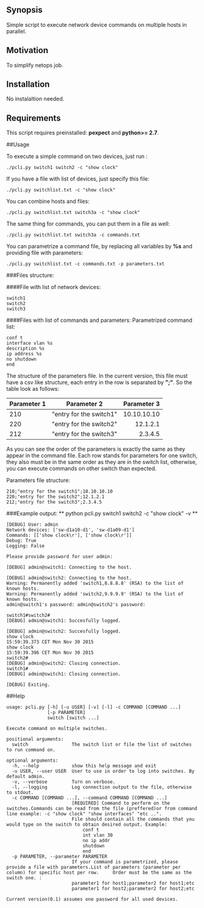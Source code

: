 ## Synopsis

Simple script to execute network device commands on multiple hosts in parallel.

## Motivation

To simplify netops job. 

## Installation

No instalaltion needed. 

## Requirements

This script requires preinstalled: **pexpect** and **python>= 2.7**.

##Usage

To execute a simple command on two devices, just run :
```
./pcli.py switch1 switch2 -c "show clock"
```

If you have a file with list of devices, just specify this file: 
```
./pcli.py switchlist.txt -c "show clock"
```
You can combine hosts and files:
```
./pcli.py switchlist.txt switch3a -c "show clock"
```
The same thing for commands, you can put them in a file as well:
```
./pcli.py switchlist.txt switch3a -c commands.txt
```
You can parametrize a command file, by replacing all variables by **%s** and providing file with parameters: 
```
./pcli.py switchlist.txt -c commands.txt -p parameters.txt
```
###Files structure:

####File with list of network devices: 
```
switch1
switch2
switch3
```
####Files with list of commands and parameters:
Parametrized command list:

```
conf t
interface vlan %s
description %s
ip address %s 
no shutdown
end
```

The structure of the parameters file. In the current version, this file must have a csv like structure, each entry in the row is separated by **";"**. So the table look as follows:

|Parameter 1|   Parameter 2    | Parameter 3  |
| ---- |:-------------:| -----:|
|210   |"entry for the switch1"   |10.10.10.10 |
|220   |"entry for the switch2"   |12.1.2.1    |
|212   |"entry for the switch3"   |2.3.4.5     |

As you can see the order of the parameters is exactly the same as they appear in the command file. Each row stands for parameters for one switch, they also must be in the same order as they are in the switch list, otherwise, you can execute commands on other switch than expected.

Parameters file structure:
```
210;"entry for the switch1";10.10.10.10
220;"entry for the switch2";12.1.2.1
212;"entry for the switch3";2.3.4.5
```
###Example output:
** python pcli.py switch1 switch2 -c "show clock"  -v **

```
[DEBUG] User: admin
Network devices: ['sw-d1a10-d1', 'sw-d1a09-d1']
Commands: [['show clock\r'], ['show clock\r']]
Debug: True
Logging: False

Please provide password for user admin:

[DEBUG] admin@switch1: Connecting to the host.

[DEBUG] admin@switch2: Connecting to the host.
Warning: Permanently added 'switch1,8.8.8.8' (RSA) to the list of known hosts.
Warning: Permanently added 'switch2,9.9.9.9' (RSA) to the list of known hosts.
admin@switch1's password: admin@switch2's password: 

switch1#switch2#
[DEBUG] admin@switch1: Succesfully logged.

[DEBUG] admin@switch2: Succesfully logged.
show clock
15:59:39.373 CET Mon Nov 30 2015
show clock
15:59:39.396 CET Mon Nov 30 2015
switch2#
[DEBUG] admin@switch2: Closing connection.
switch1#
[DEBUG] admin@switch1: Closing connection.

[DEBUG] Exiting.
```
##Help

```
usage: pcli.py [-h] [-u USER] [-v] [-l] -c COMMAND [COMMAND ...]
               [-p PARAMETER]
               switch [switch ...]

Execute command on multiple switches.

positional arguments:
  switch                The switch list or file the list of switches to run command on.

optional arguments:
  -h, --help            show this help message and exit
  -u USER, --user USER  User to use in order to log into switches. By default admin.
  -v, --verbose         Turn on verbose.
  -l, --logging         Log connection output to the file, otherwise to stdout.
  -c COMMAND [COMMAND ...], --command COMMAND [COMMAND ...]
                        [REQUIRED] Command to perform on the switches.Commands can be read from the file (preffered)or from command line example: -c "show clock" "show interfaces" "etc ..".
                        File should contain all the commands that you would type on the switch to obtain desired output. Example:
                            conf t
                            int vlan 30
                            no ip addr
                            shutdown
                            end
  -p PARAMETER, --parameter PARAMETER
                        If your command is parametrized, please provide a file with parameters.List of parameters (parameter per column) for specific host per row.     Order must be the same as the switch one. :
                        parameter1 for host1;parameter2 for host1;etc
                        parameter1 for host2;parameter2 for host2;etc

Current version(0.1) assumes one password for all used devices.
```

